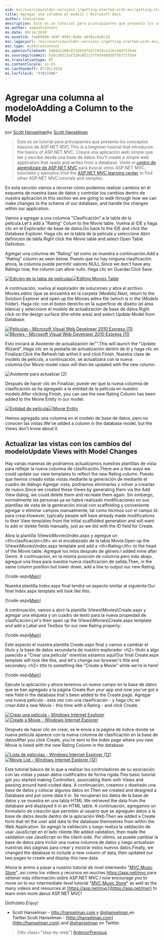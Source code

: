 ```yaml
---
uid: mvc/overview/older-versions-1/getting-started-with-mvc/getting-started-with-mvc-part8
title: Agregar una columna al modelo | Microsoft Docs
author: shanselman
description: Este es un tutorial para principiantes que presenta los conceptos básicos de ASP.NET MVC. Cree una aplicación web simple que lee y escribe desde una base de datos.
ms.author: aspnetcontent
ms.date: 08/14/2010
ms.assetid: 7ae696b9-348f-4993-8ebb-a838acbe0c28
msc.legacyurl: /mvc/overview/older-versions-1/getting-started-with-mvc/getting-started-with-mvc-part8
msc.type: authoredcontent
ms.openlocfilehash: 5dbda1280c073d5d4f2d71918ca31bc44475f64d
ms.sourcegitcommit: b28cd0313af316c051c2ff8549865bff67f2fbb4
ms.translationtype: MT
ms.contentlocale: es-ES
ms.lasthandoff: 07/05/2018
ms.locfileid: "37817206"
---
```

<a name="adding-a-column-to-the-model"></a><span data-ttu-id="3dd4a-104">Agregar una columna al modelo</span><span class="sxs-lookup"><span data-stu-id="3dd4a-104">Adding a Column to the Model</span></span>
====================
<span data-ttu-id="3dd4a-105">por [Scott Hanselman](https://github.com/shanselman)</span><span class="sxs-lookup"><span data-stu-id="3dd4a-105">by [Scott Hanselman](https://github.com/shanselman)</span></span>

> <span data-ttu-id="3dd4a-106">Este es un tutorial para principiantes que presenta los conceptos básicos de ASP.NET MVC.</span><span class="sxs-lookup"><span data-stu-id="3dd4a-106">This is a beginner tutorial that introduces the basics of ASP.NET MVC.</span></span> <span data-ttu-id="3dd4a-107">Creará una aplicación web simple que lee y escribe desde una base de datos.</span><span class="sxs-lookup"><span data-stu-id="3dd4a-107">You'll create a simple web application that reads and writes from a database.</span></span> <span data-ttu-id="3dd4a-108">Visite el [centro de aprendizaje de ASP.NET MVC](../../../index.md) para buscar otros ASP.NET MVC, tutoriales y ejemplos.</span><span class="sxs-lookup"><span data-stu-id="3dd4a-108">Visit the [ASP.NET MVC learning center](../../../index.md) to find other ASP.NET MVC tutorials and samples.</span></span>


<span data-ttu-id="3dd4a-109">En esta sección vamos a recorrer cómo podemos realizar cambios en el esquema de nuestra base de datos y controlar los cambios dentro de nuestra aplicación.</span><span class="sxs-lookup"><span data-stu-id="3dd4a-109">In this section we are going to walk through how we can make changes to the schema of our database, and handle the changes within our application.</span></span>

<span data-ttu-id="3dd4a-110">Vamos a agregar a una columna "Clasificación" a la tabla de la película.</span><span class="sxs-lookup"><span data-stu-id="3dd4a-110">Let's add a "Rating" Colum to the Movie table.</span></span> <span data-ttu-id="3dd4a-111">Vuelva al IDE y haga clic en el Explorador de base de datos.</span><span class="sxs-lookup"><span data-stu-id="3dd4a-111">Go back to the IDE and click the Database Explorer.</span></span> <span data-ttu-id="3dd4a-112">Haga clic en la tabla de la película y seleccione Abrir definición de tabla.</span><span class="sxs-lookup"><span data-stu-id="3dd4a-112">Right click the Movie table and select Open Table Definition.</span></span>

<span data-ttu-id="3dd4a-113">Agregar una columna de "Rating" tal como se muestra a continuación.</span><span class="sxs-lookup"><span data-stu-id="3dd4a-113">Add a "Rating" column as seen below.</span></span> <span data-ttu-id="3dd4a-114">Puesto que no hay ninguna clasificación ahora, la columna puede permitir valores NULL.</span><span class="sxs-lookup"><span data-stu-id="3dd4a-114">Since we don't have any Ratings now, the column can allow nulls.</span></span> <span data-ttu-id="3dd4a-115">Haga clic en Guardar.</span><span class="sxs-lookup"><span data-stu-id="3dd4a-115">Click Save.</span></span>

<span data-ttu-id="3dd4a-116">[![Edición de la tabla de películas](getting-started-with-mvc-part8/_static/image2.png)](getting-started-with-mvc-part8/_static/image1.png)</span><span class="sxs-lookup"><span data-stu-id="3dd4a-116">[![Editing Movies Table](getting-started-with-mvc-part8/_static/image2.png)](getting-started-with-mvc-part8/_static/image1.png)</span></span>

<span data-ttu-id="3dd4a-117">A continuación, vuelva al explorador de soluciones y abra el archivo Movies.edmx (que se encuentra en la carpeta \Models).</span><span class="sxs-lookup"><span data-stu-id="3dd4a-117">Next, return to the Solution Explorer and open up the Movies.edmx file (which is in the \Models folder).</span></span> <span data-ttu-id="3dd4a-118">Haga clic con el botón derecho en la superficie de diseño (el área blanca) y seleccione el modelo de actualización de base de datos.</span><span class="sxs-lookup"><span data-stu-id="3dd4a-118">Right click on the design surface (the white area) and select Update Model from Database.</span></span>

<span data-ttu-id="3dd4a-119">[![Películas - Microsoft Visual Web Developer 2010 Express (11)](getting-started-with-mvc-part8/_static/image4.png)](getting-started-with-mvc-part8/_static/image3.png)</span><span class="sxs-lookup"><span data-stu-id="3dd4a-119">[![Movies - Microsoft Visual Web Developer 2010 Express (11)](getting-started-with-mvc-part8/_static/image4.png)](getting-started-with-mvc-part8/_static/image3.png)</span></span>

<span data-ttu-id="3dd4a-120">Esto iniciará al Asistente de actualización de"".</span><span class="sxs-lookup"><span data-stu-id="3dd4a-120">This will launch the "Update Wizard".</span></span> <span data-ttu-id="3dd4a-121">Haga clic en la pestaña de actualización dentro de él y haga clic en Finalizar.</span><span class="sxs-lookup"><span data-stu-id="3dd4a-121">Click the Refresh tab within it and click Finish.</span></span> <span data-ttu-id="3dd4a-122">Nuestra clase de modelo de película, a continuación, se actualizará con la nueva columna.</span><span class="sxs-lookup"><span data-stu-id="3dd4a-122">Our Movie model class will then be updated with the new column.</span></span>

![Asistente para actualizar (2)](getting-started-with-mvc-part8/_static/image5.png)

<span data-ttu-id="3dd4a-124">Después de hacer clic en Finalizar, puede ver que la nueva columna de clasificación se ha agregado a la entidad de la película en nuestro modelo.</span><span class="sxs-lookup"><span data-stu-id="3dd4a-124">After clicking Finish, you can see the new Rating Column has been added to the Movie Entity in our model.</span></span>

<span data-ttu-id="3dd4a-125">[![Entidad de película](getting-started-with-mvc-part8/_static/image7.png)](getting-started-with-mvc-part8/_static/image6.png)</span><span class="sxs-lookup"><span data-stu-id="3dd4a-125">[![Movie Entity](getting-started-with-mvc-part8/_static/image7.png)](getting-started-with-mvc-part8/_static/image6.png)</span></span>

<span data-ttu-id="3dd4a-126">Hemos agregado una columna en el modelo de base de datos, pero no conocen las vistas.</span><span class="sxs-lookup"><span data-stu-id="3dd4a-126">We've added a column in the database model, but the Views don't know about it.</span></span>

## <a name="update-views-with-model-changes"></a><span data-ttu-id="3dd4a-127">Actualizar las vistas con los cambios del modelo</span><span class="sxs-lookup"><span data-stu-id="3dd4a-127">Update Views with Model Changes</span></span>

<span data-ttu-id="3dd4a-128">Hay varias maneras de podríamos actualizamos nuestras plantillas de vista para reflejar la nueva columna de clasificación.</span><span class="sxs-lookup"><span data-stu-id="3dd4a-128">There are a few ways we could update our view templates to reflect the new Rating column.</span></span> <span data-ttu-id="3dd4a-129">Puesto que hemos creado estas vistas mediante la generación de mediante el cuadro de diálogo Agregar vista, podríamos eliminarlas y volver a crearlas de nuevo.</span><span class="sxs-lookup"><span data-stu-id="3dd4a-129">Since we created these Views by generating them via the Add View dialog, we could delete them and recreate them again.</span></span> <span data-ttu-id="3dd4a-130">Sin embargo, normalmente las personas ya se habrá realizado modificaciones en sus plantillas de vista de la generación inicial con scaffolding y conveniente agregar o eliminar campos manualmente, tal como hicimos con el campo Id. para crear.</span><span class="sxs-lookup"><span data-stu-id="3dd4a-130">However, typically people will have already made modifications to their View templates from the initial scaffolded generation and will want to add or delete fields manually, just as we did with the ID field for Create.</span></span>

<span data-ttu-id="3dd4a-131">Abra la plantilla \Views\Movies\Index.aspx y agregue un &lt;th&gt;clasificación&lt;/th&gt; en el encabezado de la tabla Movie.</span><span class="sxs-lookup"><span data-stu-id="3dd4a-131">Open up the \Views\Movies\Index.aspx template and add a &lt;th&gt;Rating&lt;/th&gt; to the head of the Movie table.</span></span> <span data-ttu-id="3dd4a-132">Agregué los míos después de género.</span><span class="sxs-lookup"><span data-stu-id="3dd4a-132">I added mine after Genre.</span></span> <span data-ttu-id="3dd4a-133">A continuación, en la misma posición de columna pero más abajo, agregue una línea para nuestra nueva clasificación de salida.</span><span class="sxs-lookup"><span data-stu-id="3dd4a-133">Then, in the same column position but lower down, add a line to output our new Rating.</span></span>

[!code-aspx[Main](getting-started-with-mvc-part8/samples/sample1.aspx)]

<span data-ttu-id="3dd4a-134">Nuestra plantilla Index.aspx final tendrá un aspecto similar al siguiente:</span><span class="sxs-lookup"><span data-stu-id="3dd4a-134">Our final Index.aspx template will look like this:</span></span>

[!code-aspx[Main](getting-started-with-mvc-part8/samples/sample2.aspx)]

<span data-ttu-id="3dd4a-135">A continuación, vamos a abrir la plantilla \Views\Movies\Create.aspx y agregar una etiqueta y un cuadro de texto para la nueva propiedad de clasificación:</span><span class="sxs-lookup"><span data-stu-id="3dd4a-135">Let's then open up the \Views\Movies\Create.aspx template and add a Label and Textbox for our new Rating property:</span></span>

[!code-aspx[Main](getting-started-with-mvc-part8/samples/sample3.aspx)]

<span data-ttu-id="3dd4a-136">Este aspecto el nuestra plantilla Create.aspx final y vamos a cambiar el título y la base de datos secundaria de nuestro explorador &lt;h2&gt; título a algo parecido a "Crear una película" mientras estamos aquí!</span><span class="sxs-lookup"><span data-stu-id="3dd4a-136">Our final Create.aspx template will look like this, and let's change our browser's title and secondary &lt;h2&gt; title to something like "Create a Movie" while we're in here!</span></span>

[!code-aspx[Main](getting-started-with-mvc-part8/samples/sample4.aspx)]

<span data-ttu-id="3dd4a-137">Ejecute la aplicación y ahora tenemos un nuevo campo en la base de datos que se han agregado a la página Create.</span><span class="sxs-lookup"><span data-stu-id="3dd4a-137">Run your app and now you've got a new field in the database that's been added to the Create page.</span></span> <span data-ttu-id="3dd4a-138">Agregar una nueva película - esta vez con una clasificación - y haga clic en crear.</span><span class="sxs-lookup"><span data-stu-id="3dd4a-138">Add a new Movie - this time with a Rating - and click Create.</span></span>

<span data-ttu-id="3dd4a-139">[![Crear una película - Windows Internet Explorer](getting-started-with-mvc-part8/_static/image9.png)](getting-started-with-mvc-part8/_static/image8.png)</span><span class="sxs-lookup"><span data-stu-id="3dd4a-139">[![Create a Movie - Windows Internet Explorer](getting-started-with-mvc-part8/_static/image9.png)](getting-started-with-mvc-part8/_static/image8.png)</span></span>

<span data-ttu-id="3dd4a-140">Después de hacer clic en crear, se le envía a la página de índice donde se nueva película aparece con la nueva columna de clasificación en la base de datos</span><span class="sxs-lookup"><span data-stu-id="3dd4a-140">After you click Create, you're sent to the Index page where you new Movie is listed with the new Rating Column in the database</span></span>

<span data-ttu-id="3dd4a-141">[![Lista de películas - Windows Internet Explorer (12)](getting-started-with-mvc-part8/_static/image11.png)](getting-started-with-mvc-part8/_static/image10.png)</span><span class="sxs-lookup"><span data-stu-id="3dd4a-141">[![Movie List - Windows Internet Explorer (12)](getting-started-with-mvc-part8/_static/image11.png)](getting-started-with-mvc-part8/_static/image10.png)</span></span>

<span data-ttu-id="3dd4a-142">Este tutorial básico de lo que a realizar los controladores de su asociación con las vistas y pasan datos codificados de forma rígida.</span><span class="sxs-lookup"><span data-stu-id="3dd4a-142">This basic tutorial got you started making Controllers, associating them with Views and passing around hard-coded data.</span></span> <span data-ttu-id="3dd4a-143">A continuación, creamos y diseñado una base de datos y colocar algunos datos en.</span><span class="sxs-lookup"><span data-stu-id="3dd4a-143">Then we created and designed a Database and put some data it in.</span></span> <span data-ttu-id="3dd4a-144">Se recuperan los datos de la base de datos y se muestra en una tabla HTML.</span><span class="sxs-lookup"><span data-stu-id="3dd4a-144">We retrieved the data from the database and displayed it in an HTML table.</span></span> <span data-ttu-id="3dd4a-145">A continuación, agregamos un formulario de creación que permiten al usuario que se agreguen datos a la base de datos desde dentro de la aplicación Web.</span><span class="sxs-lookup"><span data-stu-id="3dd4a-145">Then we added a Create form that let the user add data to the database themselves from within the Web Application.</span></span> <span data-ttu-id="3dd4a-146">Se agregó la validación y luego realiza la validación de usar JavaScript en el lado cliente.</span><span class="sxs-lookup"><span data-stu-id="3dd4a-146">We added validation, then made the validation use JavaScript on the client-side.</span></span> <span data-ttu-id="3dd4a-147">Por último, se puede cambiar la base de datos para incluir una nueva columna de datos y luego actualizan nuestras dos páginas para crear y mostrar estos nuevos datos.</span><span class="sxs-lookup"><span data-stu-id="3dd4a-147">Finally, we changed the database to include a new column of data, then updated our two pages to create and display this new data.</span></span>

<span data-ttu-id="3dd4a-148">Ahora le animo a pasar a nuestro tutorial de nivel intermedio "[MVC Music Store](../../older-versions/mvc-music-store/mvc-music-store-part-1.md)", así como los vídeos y recursos en muchas [ https://asp.net/mvc ](https://asp.net/mvc) para obtener más información sobre ASP.NET MVC.</span><span class="sxs-lookup"><span data-stu-id="3dd4a-148">I now encourage you to move on to our intermediate-level tutorial "[MVC Music Store](../../older-versions/mvc-music-store/mvc-music-store-part-1.md)" as well as the many videos and resources at [https://asp.net/mvc](https://asp.net/mvc) to learn even more about ASP.NET MVC!</span></span>

<span data-ttu-id="3dd4a-149">Disfrútelo.</span><span class="sxs-lookup"><span data-stu-id="3dd4a-149">Enjoy!</span></span>

- <span data-ttu-id="3dd4a-150">Scott Hanselman - [ http://hanselman.com ](http://hanselman.com) y [ @shanselman ](http://twitter.com/shanselman) en Twitter.</span><span class="sxs-lookup"><span data-stu-id="3dd4a-150">Scott Hanselman - [http://hanselman.com](http://hanselman.com) and [@shanselman](http://twitter.com/shanselman) on Twitter.</span></span>

> [!div class="step-by-step"]
> [<span data-ttu-id="3dd4a-151">Anterior</span><span class="sxs-lookup"><span data-stu-id="3dd4a-151">Previous</span></span>](getting-started-with-mvc-part7.md)

